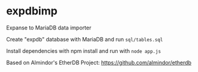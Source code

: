 # expdbimp
Expanse to MariaDB data importer

Create "expdb" database with MariaDB and run `sql/tables.sql`

Install dependencies with npm install and run with `node app.js`

Based on Almindor's EtherDB Project: https://github.com/almindor/etherdb
